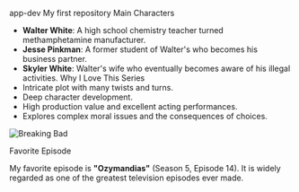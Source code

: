 app-dev
My first repository
 Main Characters
- **Walter White**: A high school chemistry teacher turned methamphetamine manufacturer.
 - **Jesse Pinkman**: A former student of Walter's who becomes his business partner.
 - **Skyler White**: Walter's wife who eventually becomes aware of his illegal activities.
 Why I Love This Series
 - Intricate plot with many twists and turns.
 - Deep character development.
- High production value and excellent acting performances.
- Explores complex moral issues and the consequences of choices.
 
 ![Breaking Bad](https://upload.wikimedia.org/wikipedia/en/6/61/Breaking_Bad_title_card.png)

 Favorite Episode
 
 My favorite episode is **"Ozymandias"** (Season 5, Episode 14). It is widely regarded as one of the greatest television episodes ever made.

